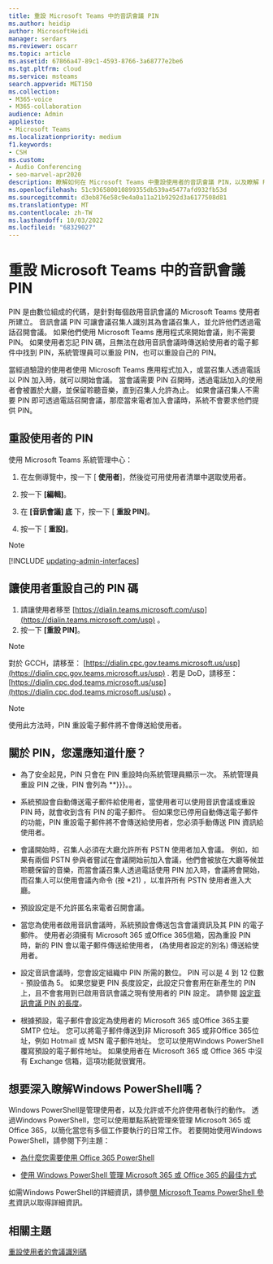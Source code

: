 ```yaml
---
title: 重設 Microsoft Teams 中的音訊會議 PIN
ms.author: heidip
author: MicrosoftHeidi
manager: serdars
ms.reviewer: oscarr
ms.topic: article
ms.assetid: 67866a47-89c1-4593-8766-3a68777e2be6
ms.tgt.pltfrm: cloud
ms.service: msteams
search.appverid: MET150
ms.collection:
- M365-voice
- M365-collaboration
audience: Admin
appliesto:
- Microsoft Teams
ms.localizationpriority: medium
f1.keywords:
- CSH
ms.custom:
- Audio Conferencing
- seo-marvel-apr2020
description: 瞭解如何在 Microsoft Teams 中重設使用者的音訊會議 PIN，以及瞭解 PIN 的重要事項。
ms.openlocfilehash: 51c936580010899355db539a45477afd932fb53d
ms.sourcegitcommit: d3eb876e58c9e4a0a11a21b9292d3a6177508d81
ms.translationtype: MT
ms.contentlocale: zh-TW
ms.lasthandoff: 10/03/2022
ms.locfileid: "68329027"
---
```

# <a name="reset-the-audio-conferencing-pin-in-microsoft-teams"></a>重設 Microsoft Teams 中的音訊會議 PIN

PIN 是由數位組成的代碼，是針對每個啟用音訊會議的 Microsoft Teams 使用者所建立。 音訊會議 PIN 可讓會議召集人識別其為會議召集人，並允許他們透過電話召開會議。 如果他們使用 Microsoft Teams 應用程式來開始會議，則不需要 PIN。 如果使用者忘記 PIN 碼，且無法在啟用音訊會議時傳送給使用者的電子郵件中找到 PIN，系統管理員可以重設 PIN，也可以重設自己的 PIN。
  
當經過驗證的使用者使用 Microsoft Teams 應用程式加入，或當召集人透過電話以 PIN 加入時，就可以開始會議。 當會議需要 PIN 召開時，透過電話加入的使用者會被置於大廳，並保留聆聽音樂，直到召集人允許為止。 如果會議召集人不需要 PIN 即可透過電話召開會議，那麼當來電者加入會議時，系統不會要求他們提供 PIN。

## <a name="reset-a-users-pin"></a>重設使用者的 PIN

使用 Microsoft Teams 系統管理中心：

1. 在左側導覽中，按一下 [ **使用者**]，然後從可用使用者清單中選取使用者。

2. 按一下 **[編輯]**。

3. 在 **[音訊會議] 底** 下，按一下 [ **重設 PIN]**。

4. 按一下 [ **重設]**。

> [!Note]
> [!INCLUDE [updating-admin-interfaces](includes/updating-admin-interfaces.md)]

## <a name="have-a-user-reset-their-own-pin"></a>讓使用者重設自己的 PIN 碼

1. 請讓使用者移至 [https://dialin.teams.microsoft.com/usp](https://dialin.teams.microsoft.com/usp) 。
2. 按一下 **[重設 PIN]**。

> [!NOTE]
> 對於 GCCH，請移至： [https://dialin.cpc.gov.teams.microsoft.us/usp](https://dialin.cpc.gov.teams.microsoft.us/usp) .
> 若是 DoD，請移至： [https://dialin.cpc.dod.teams.microsoft.us/usp](https://dialin.cpc.dod.teams.microsoft.us/usp) 。

> [!NOTE]
> 使用此方法時，PIN 重設電子郵件將不會傳送給使用者。

## <a name="what-else-should-you-know-about-pins"></a>關於 PIN，您還應知道什麼？

- 為了安全起見，PIN 只會在 PIN 重設時向系統管理員顯示一次。 系統管理員重設 PIN 之後，PIN 會列為 **}}}。。

- 系統預設會自動傳送電子郵件給使用者，當使用者可以使用音訊會議或重設 PIN 時，就會收到含有 PIN 的電子郵件。 但如果您已停用自動傳送電子郵件的功能，PIN 重設電子郵件將不會傳送給使用者，您必須手動傳送 PIN 資訊給使用者。

- 會議開始時，召集人必須在大廳允許所有 PSTN 使用者加入會議。 例如，如果有兩個 PSTN 參與者嘗試在會議開始前加入會議，他們會被放在大廳等候並聆聽保留的音樂，而當會議召集人透過電話使用 PIN 加入時，會議將會開始，而召集人可以使用會議內命令 (按 *21) ，以准許所有 PSTN 使用者進入大廳。

- 預設設定是不允許匿名來電者召開會議。

- 當您為使用者啟用音訊會議時，系統預設會傳送包含會議資訊及其 PIN 的電子郵件。 使用者必須擁有 Microsoft 365 或Office 365信箱，因為重設 PIN 時，新的 PIN 會以電子郵件傳送給使用者， (為使用者設定的別名) 傳送給使用者。

- 設定音訊會議時，您會設定組織中 PIN 所需的數位。 PIN 可以是 4 到 12 位數 - 預設值為 5。 如果您變更 PIN 長度設定，此設定只會套用在新產生的 PIN 上，且不會套用到已啟用音訊會議之現有使用者的 PIN 設定。 請參閱 [設定音訊會議 PIN 的長度](Set-the-PIN-length-for-Audio-Conferencing-meetings-in-teams.md)。

- 根據預設，電子郵件會設定為使用者的 Microsoft 365 或Office 365主要 SMTP 位址。 您可以將電子郵件傳送到非 Microsoft 365 或非Office 365位址，例如 Hotmail 或 MSN 電子郵件地址。 您可以使用Windows PowerShell覆寫預設的電子郵件地址。 如果使用者在 Microsoft 365 或 Office 365 中沒有 Exchange 信箱，這項功能就很實用。

## <a name="want-to-know-more-about-windows-powershell"></a>想要深入瞭解Windows PowerShell嗎？

Windows PowerShell是管理使用者，以及允許或不允許使用者執行的動作。 透過Windows PowerShell，您可以使用單點系統管理來管理 Microsoft 365 或 Office 365，以簡化當您有多個工作要執行的日常工作。 若要開始使用Windows PowerShell，請參閱下列主題：

- [為什麼您需要使用 Office 365 PowerShell](/microsoft-365/enterprise/why-you-need-to-use-microsoft-365-powershell)

- [使用 Windows PowerShell 管理 Microsoft 365 或 Office 365 的最佳方式](/previous-versions//dn568025(v=technet.10))

如需Windows PowerShell的詳細資訊，請參[閱 Microsoft Teams PowerShell 參考](/powershell/module/teams/?view=teams-ps)資訊以取得詳細資訊。
  
## <a name="related-topics"></a>相關主題

[重設使用者的會議識別碼](reset-a-conference-id-for-a-user-in-teams.md)
